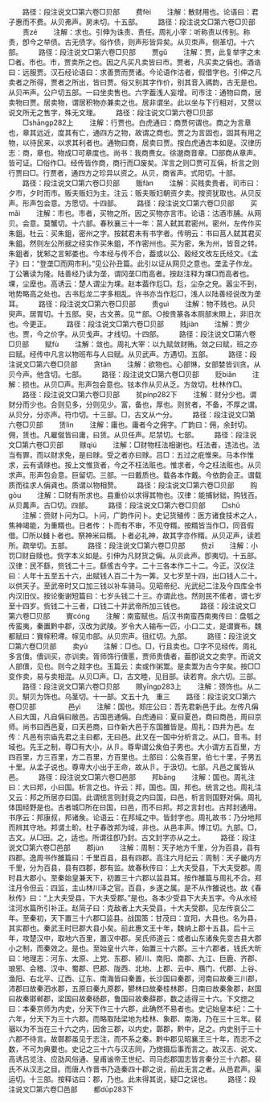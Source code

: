 <!-- { "loadSidebar": true } -->
　　路径：段注说文□第六卷□贝部
　　费fèi
　　注解：散财用也。论语曰：君子惠而不费。从贝弗声。房未切。十五部。
　　路径：段注说文□第六卷□贝部
　　责zé
　　注解：求也。引伸为诛责、责任。周礼小宰：听称责以传别。称责，卽今之举债。古无债字。俗作债，则声形皆异矣。从贝朿声。侧革切。十六部。
　　路径：段注说文□第六卷□贝部
　　贾ɡǔ
　　注解：贾，此复举字之未□者。市也。市，贾卖所之也。因之凡买凡卖皆曰市。贾者，凡买卖之偁也。酒诰曰：远服贾。汉石经论语曰：求善贾而贾诸。今论语作沽者，假借字也。引伸之凡卖者之所得，贾者之所出，皆曰贾。俗又别其字作价，别其音入禡韵，古无是也。从贝襾声。公户切五部。一曰坐卖售也。六字葢浅人妄增。司市注：通物曰商，居卖物曰贾。居卖物，谓居积物亦兼卖之也。居非谓坐。此以坐与下行相对，又赘以说文所无之售字，殊无文理。
　　路径：段注说文□第六卷□贝部
　　□shānɡp282上
　　注解：行贾也。白虎通曰：商贾何谓也。商之为言章也，章其远近，度其有亡，通四方之物，故谓之商也。贾之为言固也，固其有用之物，以待民来，以求其利者也。通物曰商，居卖曰贾。按白虎通古本如是。汉律历志：商，章也。物成□可章度也。尚书：我商赉女。徐邈商音章。□部商从章声。皆可证。□俗作□。经传皆作商，商行而□废矣。浑言之则□贾可互偁，析言之则行贾曰□。行贾者，通四方之珍异以资之。从贝，商省声。式阳切。十部。
　　路径：段注说文□第六卷□贝部
　　贩fàn
　　注解：买贱卖贵者。司市曰：夕市，夕时而市。贩夫贩妇为主。注云：贩夫贩妇朝资夕卖。按资犹取也。从贝反声。形声包会意。方愿切。十四部。
　　路径：段注说文□第六卷□贝部
　　买mǎi
　　注解：市也。市者，买物之所。因之买物亦言市。论语：沽酒市脯。从网贝。会意。莫蟹切。十六部。春秋襄三十一年：莒人弑其君密州。密州，左传作买朱鉏。杜云：买朱鉏，密州之字。按弑君未有书字者。传明云：书曰莒人弑其君买朱鉏。然则左公所据之经实作买朱鉏，不作密州也。买为密，朱为州，皆音之转。朱鉏者，犹邾之言邾娄也。今本经与传不合，葢或以公、榖经文改左氏经文。《孟子》曰：“登垄□而网市利。”见公孙丑篇。此引以证从网贝之意也。垄孟子作龙。丁公箸读为隆。陆善经乃读为垄，谓冈垄□而高者。按赵注释为堁□而高者也。堁，尘塺也。高诱云：楚人谓尘为堁。赵本葢作尨□。尨，尘杂之皃。嚣尘不到，地势略高之处也。古书尨龙二字多相乱。许书亦当作尨□，浅人以陆善经说改为垄耳。
　　路径：段注说文□第六卷□贝部
　　贵ɡuì
　　注解：物不贱也。从贝臾声。居胃切。十五部。臾，古文蒉。见艹部。○按贵篆各本厕部末賏上，非旧次也。今更正。
　　路径：段注说文□第六卷□贝部
　　贱jiàn
　　注解：贾少也。贾，今之价字。从贝戋声。才线切。十四部。
　　路径：段注说文□第六卷□贝部
　　赋fù
　　注解：敛也。周礼大宰：以九赋敛财贿。敛之曰赋，班之亦曰赋。经传中凡言以物班布与人曰赋。从贝武声。方遇切。五部。
　　路径：段注说文□第六卷□贝部
　　贪tān
　　注解：欲物也。心部惏，女部婪皆训贪。从贝今声。他含切。七部。
　　路径：段注说文□第六卷□贝部
　　贬biǎn
　　注解：损也。从贝□声。形声包会意也。铉本作从贝从乏。方敛切。杜林作□。
　　路径：段注说文□第六卷□贝部
　　贫pínp282下
　　注解：财分少也。谓财分而少也。合则见多，分则见少。富，备也，厚也。则贫者，不备，不厚之谓。从贝分，分亦声。符巾切。十三部。□，古文从宀分。
　　路径：段注说文□第六卷□贝部
　　赁lìn
　　注解：庸也。庸者今之佣字。广韵曰：佣，余封切。佣，赁也。凡雇僦皆曰庸，曰赁。从贝任声。尼禁切。七部。
　　路径：段注说文□第六卷□贝部
　　赇qiú
　　注解：□财物枉法相谢也。枉法者，违法也。法当有罪，而以财求免，是曰赇。受之者亦曰赇。吕□：五过之疪惟来。马本作惟求，云有请赇也。按上文惟货者，今之不枉法赃也。惟求者，今之枉法赃也。从贝求声。形声包会意。巨留切。三部。一曰戴质也。载各本作戴。今依韵会正。谓载质而往求人偁貣也。质谓以物相赘。
　　路径：段注说文□第六卷□贝部
　　购ɡòu
　　注解：□财有所求也。县重价以求得其物也。汉律：能捕豺貀，购钱百。从贝冓声。古□切。四部。
　　路径：段注说文□第六卷□贝部
　　□shǔ
　　注解：赍财卜问为□。卜问，广韵作问卜。史记货殖传：医方诸食技术之人，焦神竭能，为重糈也。日者传：卜而有不审，不见夺糈。按糈皆当作□，同音假借。□所以雠卜者也。祭神米曰糈。卜者必礼神，故其字亦作糈。从贝疋声，读若所。疏举切。五部。
　　路径：段注说文□第六卷□贝部
　　赀zī
　　注解：小罚□财自赎也。赀字本义如是。引伸为凡财货之偁。从贝此声。卽夷切。十五部。汉律：民不繇，赀钱二十三。繇傜古今字。二十三各本作二十二。今正。汉仪注曰：人年十五至五十六，出赋钱人百二十为一筭。又七岁至十四，出口钱人二十。以供天子。至武帝时又口加三钱以补车骑马。见昭帝纪、光武纪二注及今四库全书内汉旧仪。按论衡谢短篇曰：七岁头钱二十三。亦谓此也。然则民不傜者，谓七岁至十四岁。赀钱二十三者，口钱二十并武帝所加三钱也。
　　路径：段注说文□第六卷□贝部
　　賨cónɡ
　　注解：南蛮赋也。后汉书南蛮西南夷传曰：盘瓠之传蛮夷，秦置黔中郡，汉改为武陵。岁令大人输布一匹，小口二丈，是谓賨布。魏都赋曰：賨幏积墆。幏见巾部。从贝宗声。徂红切。九部。
　　路径：段注说文□第六卷□贝部
　　卖yù
　　注解：□也。□，行且卖也。□字不见经传。周礼多言儥。儥训买，亦训卖。胥师饰行儥慝，贾师贵儥者，葢卽说文之卖字。而说文人部儥，见也。则今之觌字也。玉篇云：卖或作粥鬻。是卖鬻为古今字矣。按□□变作卖，易与卖相混。从贝□声。□，古文睦，见目部。读若育。余六切。三部。
　　路径：段注说文□第六卷□贝部
　　賏yīnɡp283上
　　注解：颈饰也。从二贝。騈贝为饰也。乌茎切。十一部。文五十九　重三
　　路径：段注说文□第六卷□贝部
　　
　　邑yì
　　注解：国也。郑庄公曰：吾先君新邑于此。左传凡偁人曰大国，凡自偁曰敝邑。古国邑通偁。白虎通曰：夏曰夏邑，商曰商邑，周曰京师。尚书曰西邑夏，曰天邑商，曰作新大邑于东国雒皆是。周礼：四井为邑。左传：凡邑有宗庙先君之主曰都，无曰邑。此又在一国中分析言之。从囗，音韦。封域也。先王之制，尊□有大小，从卪。尊卑谓公矦伯子男也。大小谓方五百里，方四百里，方三百里，方二百里，方百里也。土部曰：公矦百里，伯七十里，子男五十里。从孟子说也。尊卑大小出于王命，故从卪。于汲切。七部。凡邑之属皆从邑。
　　路径：段注说文□第六卷□邑部
　　邦bānɡ
　　注解：国也。周礼注曰：大曰邦，小曰国。析言之也。许云：邦，国也。国，邦也。统言之也。周礼注又云：邦之所居亦曰国。此谓统言则封竟之内曰国，曰邑，析言则国野对偁。周礼体国经野是也。古者城□所在曰国，曰邑，而不曰邦。邦之言封也。古邦封通用。书序云：邦康叔，邦诸矦。论语云：在邦域之中。皆封字也。周礼故书：乃分地邦而辨其守地。邦谓土畍。杜子春改邦为域，非也。从邑丰声。博江切。九部。□，古文。从□田。之，适也。所谓往卽乃封。古文封字亦从之土。
　　路径：段注说文□第六卷□邑部
　　郡jùn
　　注解：周制：天子地方千里，分为百县，县有四郡。逸周书作雒篇曰：千里百县，县有四郡。高注六月纪云：周制：天子畿内方千里，分为百县，县有四郡，郡有监。故春秋传曰：上大夫受县，下大夫受郡。周时县大郡小。至秦始皇兼天下，初置三十六郡以监县耳。按作雒篇与周礼不合。郑注月令但云：四监，主山林川泽之官。百县，乡遂之属。是不从作雒说也。故《春秋传》曰：“上大夫受县，下大夫受郡。”是也。各本少受县下大夫五字。今从水经注河水篇所引补正。赵简子曰：克敌者上大夫受县，十大夫受郡。见左传哀公二年。至秦初，天下置三十六郡□监县。战国策：甘茂曰：宜阳，大县也。名为县，其实郡也。秦武王时巳郡大县小矣。前此惠文王十年，魏纳上郡十五县。后十三年，攻楚汉中，取地六百里，置汉中郡。吴氏师道云：或者山东诸矦先变古县大郡小之制，而秦效之。是也。至始皇卄六年，始置三十六郡。三十六郡者，钱氏大昕曰：地理志：河东、太原、上党、东郡、颍川、南阳、南郡、九江、巨鹿、齐郡、琅邪、会稽、汉中、蜀郡、巴郡、陇西、北地、上郡、云中、鴈门、代郡、上谷、渔阳、右北平、辽西、辽东、南海皆曰秦置，长沙国曰秦郡，河南曰故秦三川郡，沛郡曰故秦泗水郡，五原曰秦九原郡，鬰林曰故秦桂林郡，日南曰故秦象郡，赵国曰故秦邯郸郡，梁国曰故秦砀郡，鲁国曰故秦薛郡，数之适得三十六。下文揔之曰：本秦京师为内史，分天下作三十六郡，此确然不易者也。史记始皇本纪：二十六年，分天下为三十六郡。而略取陆梁地为桂林、象郡、南海，乃在三十三年。裴骃以为不当在三十六之内，因舍三郡，以内史，鄣郡，黔中，足之。内史别于三十六郡不待言。故鄣郡虽见于志注，而不系之秦。黔中郡见昭襄王三十年，而志不之数，不可为典要也。史记之三十六与汉志同，乃揔摄后事而言之。故汉志、说文、高诱吕览注、应劭风俗通、皇甫谧帝王世纪、司马彪郡国志皆言秦分三十六郡。裴氏不从汉志之目。而唐人作晋书乃造秦四十郡之说，前此无言之者。从邑君声。渠运切。十三部。按释诂曰：郡，乃也。此未得其说，疑□之误也。
　　路径：段注说文□第六卷□邑部
　　都dūp283下
